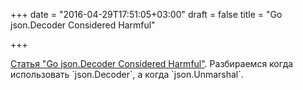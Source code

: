+++
date = "2016-04-29T17:51:05+03:00"
draft = false
title = "Go json.Decoder Considered Harmful"

+++

<p><a href="https://ahmetalpbalkan.com/blog/golang-json-decoder-pitfalls/">Статья &quot;Go json.Decoder Considered Harmful&quot;</a>. Разбираемся когда использовать `json.Decoder`, а когда `json.Unmarshal`.</p>

